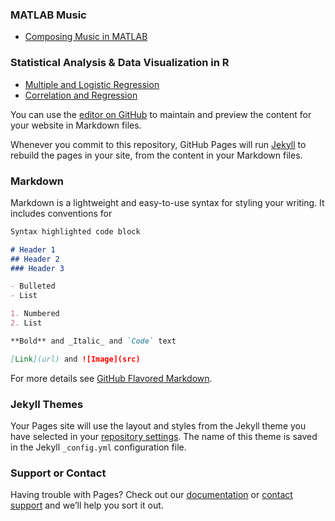 ### MATLAB Music
* [Composing Music in MATLAB](https://github.com/DD-O/Composing-Music-in-MATLAB)

### Statistical Analysis & Data Visualization in R
* [Multiple and Logistic Regression](https://github.com/DD-O/Multiple-and-Logistic-Regression-in-R/blob/main/Multiple-and-Logistic-Regression-in-R.pdf)
* [Correlation and Regression](https://github.com/DD-O/Correlation-and-Regression-in-R/blob/main/Correlation-and-Regression-in-R.pdf)

You can use the [editor on GitHub](https://github.com/DD-O/dd-o.github.io/edit/main/README.md) to maintain and preview the content for your website in Markdown files.

Whenever you commit to this repository, GitHub Pages will run [Jekyll](https://jekyllrb.com/) to rebuild the pages in your site, from the content in your Markdown files.

### Markdown

Markdown is a lightweight and easy-to-use syntax for styling your writing. It includes conventions for

```markdown
Syntax highlighted code block

# Header 1
## Header 2
### Header 3

- Bulleted
- List

1. Numbered
2. List

**Bold** and _Italic_ and `Code` text

[Link](url) and ![Image](src)
```

For more details see [GitHub Flavored Markdown](https://guides.github.com/features/mastering-markdown/).

### Jekyll Themes

Your Pages site will use the layout and styles from the Jekyll theme you have selected in your [repository settings](https://github.com/DD-O/dd-o.github.io/settings/pages). The name of this theme is saved in the Jekyll `_config.yml` configuration file.

### Support or Contact

Having trouble with Pages? Check out our [documentation](https://docs.github.com/categories/github-pages-basics/) or [contact support](https://support.github.com/contact) and we’ll help you sort it out.
